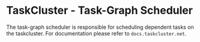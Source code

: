 TaskCluster - Task-Graph Scheduler
==================================

The task-graph scheduler is responsible for scheduling dependent tasks on the
taskcluster. For documentation please refer to `docs.taskcluster.net`.


